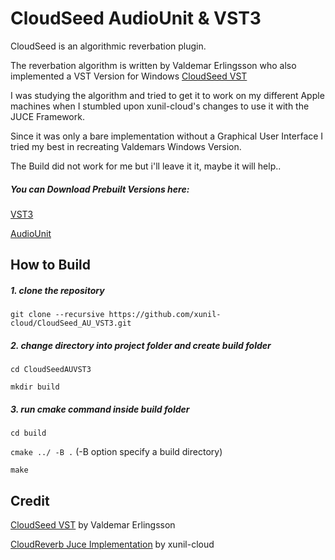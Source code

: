 # CloudSeed AudioUnit & VST3 

CloudSeed is an algorithmic reverbation plugin. 

The reverbation algorithm is written by Valdemar Erlingsson who also implemented a VST Version for Windows [CloudSeed VST](https://github.com/ValdemarOrn/CloudSeed) 

I was studying the algorithm and tried to get it to work on my different Apple machines when I stumbled upon xunil-cloud's changes to use it with the JUCE Framework. 

Since it was only a bare implementation without a Graphical User Interface I tried my best in recreating Valdemars Windows Version.



The Build did not work for me but i'll leave it it, maybe it will help..


##### You can Download Prebuilt Versions here:

[VST3](https://github.com/HolyBimBam/CloudSeed_AU_VST3/raw/master/exports/CloudSeed.vst3.zip)

[AudioUnit](https://github.com/HolyBimBam/CloudSeed_AU_VST3/raw/master/exports/CloudSeed.component.zip)



## How to Build
##### 1. clone the repository

`git clone --recursive https://github.com/xunil-cloud/CloudSeed_AU_VST3.git`

##### 2. change directory into project folder and create build folder

`cd CloudSeedAUVST3 `

`mkdir build`

##### 3. run cmake command inside build folder

`cd build`

`cmake ../ -B .` (-B option specify a build directory)

`make`

## Credit

[CloudSeed VST](https://github.com/ValdemarOrn/CloudSeed) by Valdemar Erlingsson

[CloudReverb Juce Implementation](https://github.com/xunil-cloud/CloudReverb) by xunil-cloud

